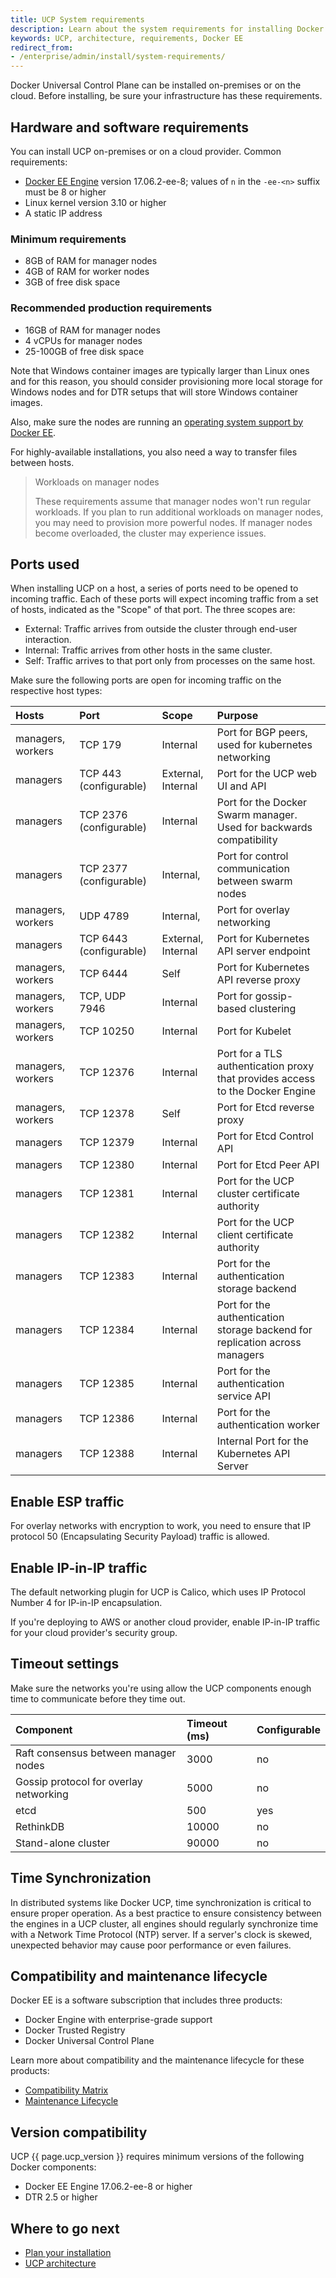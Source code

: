 ```yaml
---
title: UCP System requirements
description: Learn about the system requirements for installing Docker Universal Control Plane.
keywords: UCP, architecture, requirements, Docker EE
redirect_from:
- /enterprise/admin/install/system-requirements/
---
```


Docker Universal Control Plane can be installed on-premises or on the cloud.
Before installing, be sure your infrastructure has these requirements.

## Hardware and software requirements

You can install UCP on-premises or on a cloud provider. Common requirements:

* [Docker EE Engine](/ee/supported-platforms.md) version 17.06.2-ee-8;
  values of `n` in the `-ee-<n>` suffix must be 8 or higher
* Linux kernel version 3.10 or higher
* A static IP address

### Minimum requirements

* 8GB of RAM for manager nodes
* 4GB of RAM for worker nodes
* 3GB of free disk space

### Recommended production requirements

 * 16GB of RAM for manager nodes
 * 4 vCPUs for manager nodes
 * 25-100GB of free disk space

Note that Windows container images are typically larger than Linux ones and for
this reason, you should consider provisioning more local storage for Windows
nodes and for DTR setups that will store Windows container images.

Also, make sure the nodes are running an [operating system support by Docker EE](https://success.docker.com/Policies/Compatibility_Matrix).

For highly-available installations, you also need a way to transfer files
between hosts.

> Workloads on manager nodes
>
> These requirements assume that manager nodes won't run regular workloads.
> If you plan to run additional workloads on manager nodes, you may need to
> provision more powerful nodes. If manager nodes become overloaded, the
> cluster may experience issues.

## Ports used

When installing UCP on a host, a series of ports need to be opened to incoming
traffic. Each of these ports will expect incoming traffic from a set of hosts,
indicated as the "Scope" of that port. The three scopes are:
- External: Traffic arrives from outside the cluster through end-user
  interaction.
- Internal: Traffic arrives from other hosts in the same cluster.
- Self: Traffic arrives to that port only from processes on the same host.

Make sure the following ports are open for incoming traffic on the respective
host types:

|       Hosts       |          Port           |       Scope        |                                    Purpose                                    |
| :---------------- | :---------------------- | :----------------- | :---------------------------------------------------------------------------- |
| managers, workers | TCP 179                 | Internal           | Port for BGP peers, used for kubernetes networking                            |
| managers          | TCP 443  (configurable) | External, Internal | Port for the UCP web UI and API                                               |
| managers          | TCP 2376 (configurable) | Internal           | Port for the Docker Swarm manager. Used for backwards compatibility           |
| managers          | TCP 2377 (configurable) | Internal,          | Port for control communication between swarm nodes                            |
| managers, workers | UDP 4789                | Internal,          | Port for overlay networking                                                   |
| managers          | TCP 6443 (configurable) | External, Internal | Port for Kubernetes API server endpoint                                               |
| managers, workers | TCP 6444                | Self               | Port for Kubernetes API reverse proxy                                         |
| managers, workers | TCP, UDP 7946           | Internal           | Port for gossip-based clustering                                              |
| managers, workers | TCP 10250               | Internal           | Port for Kubelet                                                              |
| managers, workers | TCP 12376               | Internal           | Port for a TLS authentication proxy that provides access to the Docker Engine |
| managers, workers | TCP 12378               | Self               | Port for Etcd reverse proxy                                                   |
| managers          | TCP 12379               | Internal           | Port for Etcd Control API                                                     |
| managers          | TCP 12380               | Internal           | Port for Etcd Peer API                                                        |
| managers          | TCP 12381               | Internal           | Port for the UCP cluster certificate authority                                |
| managers          | TCP 12382               | Internal           | Port for the UCP client certificate authority                                 |
| managers          | TCP 12383               | Internal           | Port for the authentication storage backend                                   |
| managers          | TCP 12384               | Internal           | Port for the authentication storage backend for replication across managers   |
| managers          | TCP 12385               | Internal           | Port for the authentication service API                                       |
| managers          | TCP 12386               | Internal           | Port for the authentication worker                                            |
| managers          | TCP 12388               | Internal           | Internal Port for the Kubernetes API Server                                                  |

## Enable ESP traffic

For overlay networks with encryption to work, you need to ensure that
IP protocol 50 (Encapsulating Security Payload) traffic is allowed.

## Enable IP-in-IP traffic

The default networking plugin for UCP is Calico, which uses IP Protocol
Number 4 for IP-in-IP encapsulation.

If you're deploying to AWS or another cloud provider, enable IP-in-IP
traffic for your cloud provider's security group.

## Timeout settings

Make sure the networks you're using allow the UCP components enough time
to communicate before they time out.

| Component                              | Timeout (ms) | Configurable |
|:---------------------------------------|:-------------|:-------------|
| Raft consensus between manager nodes   | 3000         | no           |
| Gossip protocol for overlay networking | 5000         | no           |
| etcd                                   | 500          | yes          |
| RethinkDB                              | 10000        | no           |
| Stand-alone cluster                    | 90000        | no           |

## Time Synchronization

In distributed systems like Docker UCP, time synchronization is critical
to ensure proper operation. As a best practice to ensure consistency between
the engines in a UCP cluster, all engines should regularly synchronize time
with a Network Time Protocol (NTP) server. If a server's clock is skewed,
unexpected behavior may cause poor performance or even failures.

## Compatibility and maintenance lifecycle

Docker EE is a software subscription that includes three products:

* Docker Engine with enterprise-grade support
* Docker Trusted Registry
* Docker Universal Control Plane

Learn more about compatibility and the maintenance lifecycle for these products:

- [Compatibility Matrix](https://success.docker.com/Policies/Compatibility_Matrix)
- [Maintenance Lifecycle](https://success.docker.com/Policies/Maintenance_Lifecycle)

## Version compatibility

UCP {{ page.ucp_version }} requires minimum versions of the following Docker components:

- Docker EE Engine 17.06.2-ee-8 or higher
- DTR 2.5 or higher

## Where to go next

- [Plan your installation](plan-installation.md)
- [UCP architecture](../../ucp-architecture.md)
